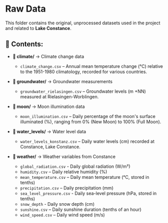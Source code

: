 # Raw Data
This folder contains the original, unprocessed datasets used in the project and related to **Lake Constance**.

## 📂 Contents:

- **📁 climate/** → Climate change data
  - `climate_change.csv` – Annual mean temperature change (°C) relative to the 1951-1980 climatology, recorded for various countries.
 
- **📁 groundwater/** → Groundwater measurements
  - `groundwater_rielasingen.csv` – Groundwater levels (m +NN) measured at Rielasingen-Worblingen.
 
- **📁 moon/** → Moon illumination data
  - `moon_illumination.csv` – Daily percentage of the moon's surface illuminated (%), ranging from 0% (New Moon) to 100% (Full Moon).
 
- **📁 water_levels/** → Water level data
  - `water_levels_konstanz.csv` – Daily water levels (cm) recorded at Constance, Lake Constance.

- **📁 weather/** → Weather variables from Constance
  - `global_radiation.csv` - Daily global radiation (W/m²)
  - `humidity.csv` – Daily relative humidity (%)
  - `mean_temperature.csv` – Daily mean temperature (°C, stored in tenths)
  - `precipitation.csv` – Daily precipitation (mm)
  - `sea_level_pressure.csv` - Daily sea-level pressure (hPa, stored in tenths)
  - `snow_depth` - Daily snow depth (cm)
  - `sunshine.csv` – Daily sunshine duration (tenths of an hour)
  - `wind_speed.csv` – Daily wind speed (m/s)






